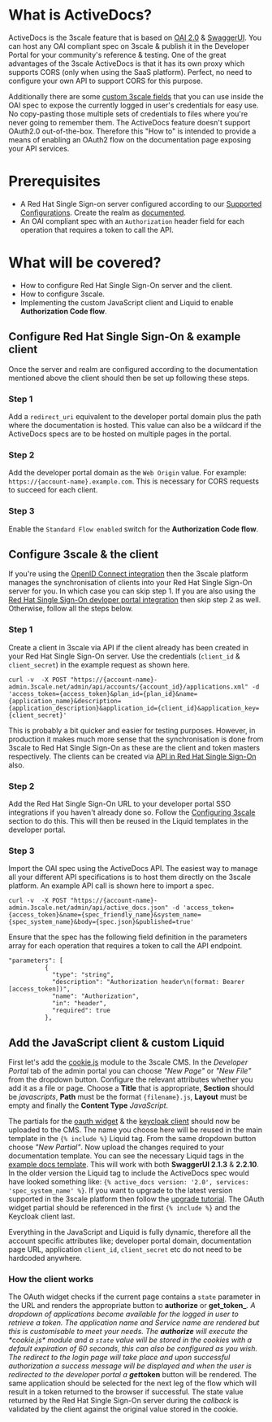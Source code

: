 What is ActiveDocs?
===================

ActiveDocs is the 3scale feature that is based on [OAI 2.0](https://github.com/OAI/OpenAPI-Specification/blob/master/versions/2.0.md) & [SwaggerUI](https://github.com/swagger-api/swagger-ui). You can host any OAI compliant spec on 3scale & publish it in the Developer Portal for your community's reference & testing. One of the great advantages of the 3scale ActiveDocs is that it has its own proxy which supports CORS (only when using the SaaS platform). Perfect, no need to configure your own API to support CORS for this purpose.

Additionally there are some [custom 3scale fields](https://access.redhat.com/documentation/en-us/red_hat_3scale/2.saas/html/api_documentation/create-activedocs-spec#useful_tools) that you can use inside the OAI spec to expose the currently logged in user's credentials for easy use. No copy-pasting those multiple sets of credentials to files where you're never going to remember them. The ActiveDocs feature doesn't support OAuth2.0 out-of-the-box. Therefore this "How to" is intended to provide a means of enabling an OAuth2 flow on the documentation page exposing your API services.

Prerequisites
=============

*   A Red Hat Single Sign-on server configured according to our [Supported Configurations](https://access.redhat.com/articles/2798521#apicast-3x-support-4). Create the realm as [documented](https://access.redhat.com/documentation/en-us/red_hat_3scale/2.saas/html/developer_portal/authentication#enabling_and_disabling_authentication_via_red_hat_single_sign_on_7_0).
*   An OAI compliant spec with an `Authorization` header field for each operation that requires a token to call the API.

What will be covered?
=====================

*   How to configure Red Hat Single Sign-On server and the client.
*   How to configure 3scale.
*   Implementing the custom JavaScript client and Liquid to enable **Authorization Code flow**.

Configure Red Hat Single Sign-On & example client
-------------------------------------------------

Once the server and realm are configured according to the documentation mentioned above the client should then be set up following these steps.

### Step 1

Add a `redirect_uri` equivalent to the developer portal domain plus the path where the documentation is hosted. This value can also be a wildcard if the ActiveDocs specs are to be hosted on multiple pages in the portal.

### Step 2

Add the developer portal domain as the `Web Origin` value. For example: `https://{account-name}.example.com`. This is necessary for CORS requests to succeed for each client.

### Step 3

Enable the `Standard Flow enabled` switch for the **Authorization Code flow**.

Configure 3scale & the client
-----------------------------

If you're using the [OpenID Connect integration](https://access.redhat.com/documentation/en-us/red_hat_3scale/2.saas/html/api_authentication/rhsso) then the 3scale platform manages the synchronisation of clients into your Red Hat Single Sign-On server for you. In which case you can skip step 1. If you are also using the [Red Hat Single Sign-On devloper portal integration](https://access.redhat.com/documentation/en-us/red_hat_3scale/2.saas/html/developer_portal/authentication#enabling_and_disabling_authentication_via_red_hat_single_sign_on_7_0) then skip step 2 as well. Otherwise, follow all the steps below.

### Step 1

Create a client in 3scale via API if the client already has been created in your Red Hat Single Sign-On server. Use the credentials (`client_id` & `client_secret`) in the example request as shown here.

    curl -v  -X POST "https://{account-name}-admin.3scale.net/admin/api/accounts/{account_id}/applications.xml" -d 'access_token={access_token}&plan_id={plan_id}&name={application_name}&description={application_description}&application_id={client_id}&application_key={client_secret}'
    

This is probably a bit quicker and easier for testing purposes. However, in production it makes much more sense that the synchronisation is done from 3scale to Red Hat Single Sign-On as these are the client and token masters respectively. The clients can be created via [API in Red Hat Single Sign-On](https://access.redhat.com/documentation/en-us/red_hat_single_sign-on/7.0/html/securing_applications_and_services_guide/client_registration#example_using_curl_2) also.

### Step 2

Add the Red Hat Single Sign-On URL to your developer portal SSO integrations if you haven't already done so. Follow the [Configuring 3scale](https://access.redhat.com/documentation/en-us/red_hat_3scale/2.saas/html/developer_portal/authentication#configuring_3scale) section to do this. This will then be reused in the Liquid templates in the developer portal.

### Step 3

Import the OAI spec using the ActiveDocs API. The easiest way to manage all your different API specifications is to host them directly on the 3scale platform. An example API call is shown here to import a spec.

    curl -v  -X POST "https://{account-name}-admin.3scale.net/admin/api/active_docs.json" -d 'access_token={access_token}&name={spec_friendly_name}&system_name={spec_system_name}&body={spec.json}&published=true'
    

Ensure that the spec has the following field definition in the parameters array for each operation that requires a token to call the API endpoint.

    "parameters": [
              {
                "type": "string",
                "description": "Authorization header\n(format: Bearer [access_token])",
                "name": "Authorization",
                "in": "header",
                "required": true
              },
    

Add the JavaScript client & custom Liquid
-----------------------------------------

First let's add the [cookie.js](https://github.com/kevprice83/activedocs-keycloak-client/blob/master/cookie.js) module to the 3scale CMS. In the _Developer Portal_ tab of the admin portal you can choose _"New Page"_ or _"New File"_ from the dropdown button. Configure the relevant attributes whether you add it as a file or page. Choose a **Title** that is appropriate, **Section** should be _javascripts_, **Path** must be the format `{filename}.js`, **Layout** must be empty and finally the **Content Type** _JavaScript_.

The partials for the [oauth widget](https://github.com/kevprice83/activedocs-keycloak-client/blob/master/widget.js) & the [keycloak client](https://github.com/kevprice83/activedocs-keycloak-client/blob/master/auth.js) should now be uploaded to the CMS. The name you choose here will be reused in the main template in the `{% include %}` Liquid tag. From the same dropdown button choose _"New Partial"_. Now upload the changes required to your documentation template. You can see the necessary Liquid tags in the [example docs template](https://github.com/kevprice83/activedocs-keycloak-client/blob/master/docs.html.liquid). This will work with both **SwaggerUI 2.1.3** & **2.2.10**. In the older version the Liquid tag to include the ActiveDocs spec would have looked something like: `{% active_docs version: '2.0', services: 'spec_system_name' %}`. If you want to upgrade to the latest version supported in the 3scale platform then follow the [upgrade tutorial](https://access.redhat.com/documentation/en-us/red_hat_3scale/2.saas/html/api_documentation/activedocs-upgrade-22). The OAuth widget partial should be referenced in the first `{% include %}` and the Keycloak client last.

Everything in the JavaScript and Liquid is fully dynamic, therefore all the account specific attributes like; developer portal domain, documentation page URL, application `client_id`, `client_secret` etc do not need to be hardcoded anywhere.

### How the client works

The OAuth widget checks if the current page contains a `state` parameter in the URL and renders the appropriate button to **authorize** or **get_token_**_. A dropdown of applications become available for the logged in user to retrieve a token. The application name and Service name are rendered but this is customisable to meet your needs. The **authorize** will execute the \*cookie.js\* module and a `state` value will be stored in the cookies with a default expiration of 60 seconds, this can also be configured as you wish. The redirect to the login page will take place and upon successful authorization a success message will be displayed and when the user is redirected to the developer portal a **get**_**token** button will be rendered. The same application should be selected for the next leg of the flow which will result in a token returned to the browser if successful. The state value returned by the Red Hat Single Sign-On server during the _callback_ is validated by the client against the original value stored in the cookie.